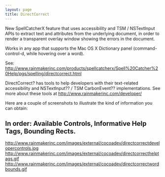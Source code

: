 ```yaml
---
layout: page
title: DirectCorrect
---
```


New SpellCatcherX feature that uses accessibility and TSM / NSTextInput APIs to extract text and attributes from the underlying document, in order to render a transparent overlay window showing the errors in the document.

Works in any app that supports the Mac OS X Dictionary panel (command-control-d, while hovering over a word).

See: http://www.rainmakerinc.com/products/spellcatcherx/Spell%20Catcher%20Help/pgs/spelling/directcorrect.html

DirectCorrect? has tools to help developers with their text-related accessibility and NSTextInput?? / TSM CarbonEvent?? implementations.
See more about these tools at http://www.rainmakerinc.com/developer/

Here are a couple of screenshots to illustrate the kind of information you can obtain:

In order: Available Controls, Informative Help Tags, Bounding Rects.
----
http://www.rainmakerinc.com/images/external/cocoadev/directcorrectdevelopercontrols.jpg
http://www.rainmakerinc.com/images/external/cocoadev/directcorrecthelptags.gif
http://www.rainmakerinc.com/images/external/cocoadev/directcorrectwordbounds.gif

